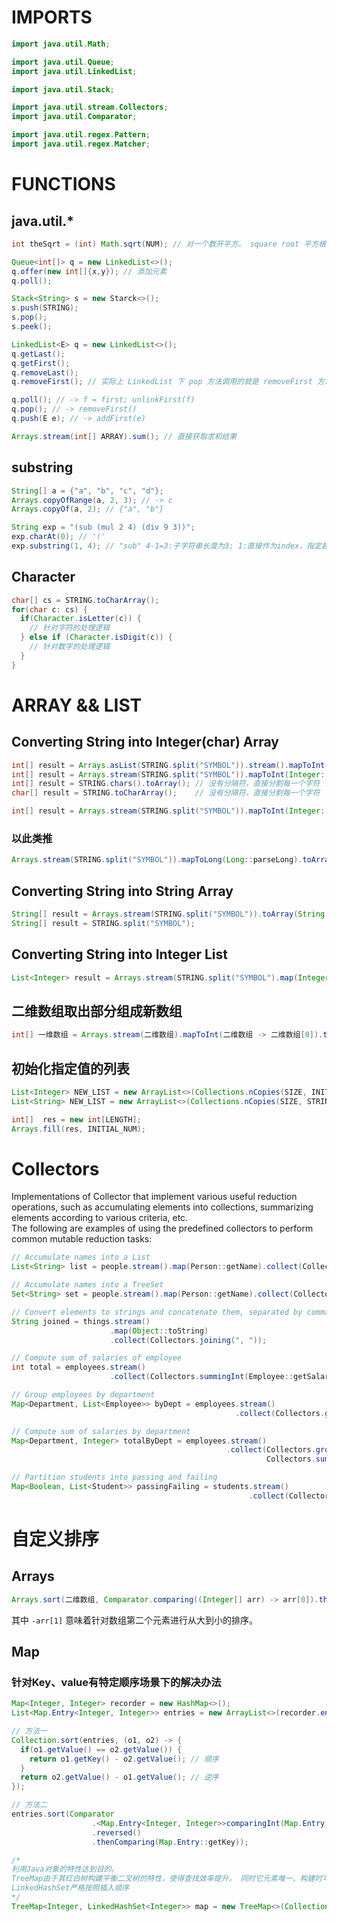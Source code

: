 # IMPORTS
``` Java
import java.util.Math;

import java.util.Queue;
import java.util.LinkedList;

import java.util.Stack;

import java.util.stream.Collectors;
import java.util.Comparator;

import java.util.regex.Pattern;
import java.util.regex.Matcher;
```

# FUNCTIONS

## java.util.*
``` Java
int theSqrt = (int) Math.sqrt(NUM); // 对一个数开平方。 square root 平方根
```

``` Java
Queue<int[]> q = new LinkedList<>();
q.offer(new int[]{x,y}); // 添加元素
q.poll();
```

``` Java
Stack<String> s = new Starck<>();
s.push(STRING);
s.pop();
s.peek();
```

``` Java
LinkedList<E> q = new LinkedList<>();
q.getLast();
q.getFirst();
q.removeLast();
q.removeFirst(); // 实际上 LinkedList 下 pop 方法调用的就是 removeFirst 方法。

q.poll(); // -> f = first; unlinkFirst(f)
q.pop(); // -> removeFirst()
q.push(E e); // -> addFirst(e)
```

``` Java
Arrays.stream(int[] ARRAY).sum(); // 直接获取求和结果
```

## substring
``` Java
String[] a = {"a", "b", "c", "d"};
Arrays.copyOfRange(a, 2, 3); // -> c
Arrays.copyOf(a, 2); // {"a", "b"}
```

``` Java
String exp = "(sub (mul 2 4) (div 9 3))";
exp.charAt(0); // '('
exp.substring(1, 4); // "sub" 4-1=3:子字符串长度为3; 1:直接作为index，指定起始字符所在坐标。 4:作为结束字符，但是该字符不会存在子字符串中。
```



## Character
``` Java
char[] cs = STRING.toCharArray();
for(char c: cs) {
  if(Character.isLetter(c)) {
    // 针对字符的处理逻辑
  } else if (Character.isDigit(c)) {
    // 针对数字的处理逻辑
  }
}
```

# ARRAY && LIST
## Converting String into Integer(char) Array
``` Java
int[] result = Arrays.asList(STRING.split("SYMBOL")).stream().mapToInt(Integer::parseInt).toArray();
int[] result = Arrays.stream(STRING.split("SYMBOL")).mapToInt(Integer::parseInt).toArray();
int[] result = STRING.chars().toArray(); // 没有分隔符，直接分割每一个字符
char[] result = STRING.toCharArray();    // 没有分隔符，直接分割每一个字符
```

``` Java
int[] result = Arrays.stream(STRING.split("SYMBOL")).mapToInt(Integer::parseInt).toArray();
```

### 以此类推
``` Java
Arrays.stream(STRING.split("SYMBOL")).mapToLong(Long::parseLong).toArray();
```

## Converting String into String Array
``` Java
String[] result = Arrays.stream(STRING.split("SYMBOL")).toArray(String[]::new);
String[] result = STRING.split("SYMBOL");
```

## Converting String into Integer List
``` Java
List<Integer> result = Arrays.stream(STRING.split("SYMBOL").map(Integer::parseInt).collect(Collectors.toList());
```


## 二维数组取出部分组成新数组
``` Java
int[] 一维数组 = Arrays.stream(二维数组).mapToInt(二维数组 -> 二维数组[0]).toArray();
```

## 初始化指定值的列表
``` Java
List<Integer> NEW_LIST = new ArrayList<>(Collections.nCopies(SIZE, INIT_VALUE));
List<String> NEW_LIST = new ArrayList<>(Collections.nCopies(SIZE, STRING_VALUE));
```
``` Java
int[]  res = new int[LENGTH];
Arrays.fill(res, INITIAL_NUM);
```

# Collectors
Implementations of Collector that implement various useful reduction operations, such as accumulating elements into collections, summarizing elements according to various criteria, etc.  
The following are examples of using the predefined collectors to perform common mutable reduction tasks:
``` Java
// Accumulate names into a List
List<String> list = people.stream().map(Person::getName).collect(Collectors.toList());

// Accumulate names into a TreeSet
Set<String> set = people.stream().map(Person::getName).collect(Collectors.toCollection(TreeSet::new));

// Convert elements to strings and concatenate them, separated by commas
String joined = things.stream()
                      .map(Object::toString)
                      .collect(Collectors.joining(", "));

// Compute sum of salaries of employee
int total = employees.stream()
                      .collect(Collectors.summingInt(Employee::getSalary)));

// Group employees by department
Map<Department, List<Employee>> byDept = employees.stream()
                                                  .collect(Collectors.groupingBy(Employee::getDepartment));

// Compute sum of salaries by department
Map<Department, Integer> totalByDept = employees.stream()
                                                .collect(Collectors.groupingBy(Employee::getDepartment,
                                                         Collectors.summingInt(Employee::getSalary)));

// Partition students into passing and failing
Map<Boolean, List<Student>> passingFailing = students.stream()
                                                     .collect(Collectors.partitioningBy(s -> s.getGrade() >= PASS_THRESHOLD));
```

# 自定义排序
## Arrays
``` Java
Arrays.sort(二维数组, Comparator.comparing((Integer[] arr) -> arr[0]).thenComparing((Integer[] arr) -> -arr[1]));
```
其中 `-arr[1]` 意味着针对数组第二个元素进行从大到小的排序。

## Map

### 针对Key、value有特定顺序场景下的解决办法
``` Java
Map<Integer, Integer> recorder = new HashMap<>();
List<Map.Entry<Integer, Integer>> entries = new ArrayList<>(recorder.entrySet());

// 方法一
Collection.sort(entries, (o1, o2) -> {
  if(o1.getValue() == o2.getValue()) {
    return o1.getKey() - o2.getValue(); // 顺序
  }
  return o2.getValue() - o1.getValue(); // 逆序
});

// 方法二
entries.sort(Comparator
                  .<Map.Entry<Integer, Integer>>comparingInt(Map.Entry::getValue)
                  .reversed()
                  .thenComparing(Map.Entry::getKey));
```

``` Java
/*
利用Java对象的特性达到目的。
TreeMap由于其红白树构建平衡二叉树的特性，使得查找效率提升。 同时它元素唯一、构建时可以指明顺序或逆序。
LinkedHashSet严格按照插入顺序
*/
TreeMap<Integer, LinkedHashSet<Integer>> map = new TreeMap<>(Collections.reverseOrder());
```
